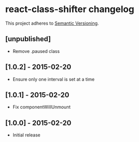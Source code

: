# react-class-shifter changelog
This project adheres to [Semantic Versioning](http://semver.org/).

## [unpublished]

- Remove .paused class

## [1.0.2] - 2015-02-20

- Ensure only one interval is set at a time

## [1.0.1] - 2015-02-20

- Fix componentWillUnmount

## [1.0.0] - 2015-02-20

- Initial release

